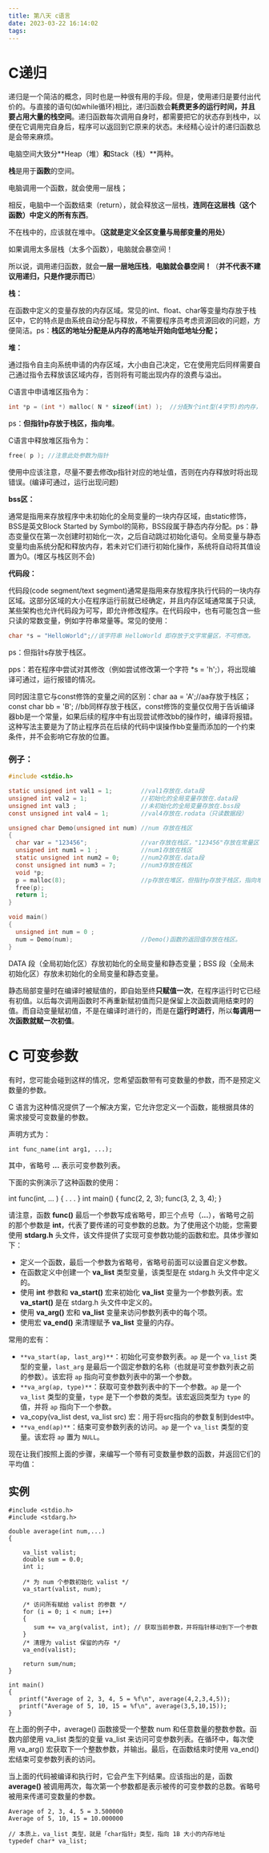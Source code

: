 ```yaml
---
title: 第八天 c语言
date: 2023-03-22 16:14:02
tags:
---
```


# C递归

递归是一个简洁的概念，同时也是一种很有用的手段。但是，使用递归是要付出代价的。与直接的语句(如while循环)相比，递归函数会**耗费更多的运行时间，并且要占用大量的栈空间**。递归函数每次调用自身时，都需要把它的状态存到栈中，以便在它调用完自身后，程序可以返回到它原来的状态。未经精心设计的递归函数总是会带来麻烦。

电脑空间大致分**Heap（堆）**和**Stack（栈）**两种。

**栈**是用于**函数**的空间。

电脑调用一个函数，就会使用一层栈；

相反，电脑中一个函数结束（return），就会释放这一层栈，**连同在这层栈（这个函数）中定义的所有东西**。

不在栈中的，应该就在堆中。**（这就是定义全区变量与局部变量的用处）**

如果调用太多层栈（太多个函数），电脑就会暴空间！

所以说，调用递归函数，就会**一层一层地压栈**，**电脑就会暴空间！**（**并不代表不建议用递归，只是作提示而已**）

**栈：**

在函数中定义的变量存放的内存区域。常见的int、float、char等变量均存放于栈区中，它的特点是由系统自动分配与释放，不需要程序员考虑资源回收的问题，方便简洁。ps：**栈区的地址分配是从内存的高地址开始向低地址分配；**

**堆：**

通过指令自主向系统申请的内存区域，大小由自己决定，它在使用完后同样需要自己通过指令去释放该区域内存，否则将有可能出现内存的浪费与溢出。

C语言中申请堆区指令为：

```c
int *p = (int *) malloc( N * sizeof(int) );  //分配N个int型(4字节)的内存，即 4 * N 个字节
```

ps：**但指针p存放于栈区，指向堆**。

C语言中释放堆区指令为：

```c
free( p ); //注意此处参数为指针
```

使用中应该注意，尽量不要去修改p指针对应的地址值，否则在内存释放时将出现错误。(编译可通过，运行出现问题)

**bss区：**

通常是指用来存放程序中未初始化的全局变量的一块内存区域，由static修饰，BSS是英文Block Started by Symbol的简称，BSS段属于静态内存分配。ps：静态变量仅在第一次创建时初始化一次，之后自动跳过初始化语句。全局变量与静态变量均由系统分配和释放内存，若未对它们进行初始化操作，系统将自动将其值设置为0。(堆区与栈区则不会)

**代码段：**

代码段(code segment/text segment)通常是指用来存放程序执行代码的一块内存区域。这部分区域的大小在程序运行前就已经确定，并且内存区域通常属于只读, 某些架构也允许代码段为可写，即允许修改程序。在代码段中，也有可能包含一些只读的常数变量，例如字符串常量等。常见的使用：

```c
char *s = "HelloWorld";//该字符串 HelloWorld 即存放于文字常量区，不可修改。
```

ps：但指针s存放于栈区。

pps：若在程序中尝试对其修改（例如尝试修改第一个字符 *s = 'h';），将出现编译可通过，运行报错的情况。

同时因注意它与const修饰的变量之间的区别：char aa = 'A';//aa存放于栈区；const char bb = 'B'; //bb同样存放于栈区，const修饰的变量仅仅用于告诉编译器bb是一个常量，如果后续的程序中有出现尝试修改bb的操作时，编译将报错。这种写法主要是为了防止程序员在后续的代码中误操作bb变量而添加的一个约束条件，并不会影响它存放的位置。

### 例子：

```c
#include <stdio.h>

static unsigned int val1 = 1;        //val1存放在.data段
unsigned int val2 = 1;               //初始化的全局变量存放在.data段
unsigned int val3 ;                  //未初始化的全局变量存放在.bss段
const unsigned int val4 = 1;         //val4存放在.rodata（只读数据段）

unsigned char Demo(unsigned int num) //num 存放在栈区
{
  char var = "123456";               //var存放在栈区，"123456"存放在常量区
  unsigned int num1 = 1 ;            //num1存放在栈区
  static unsigned int num2 = 0;      //num2存放在.data段
  const unsigned int num3 = 7;       //num3存放在栈区
  void *p;
  p = malloc(8);                     //p存放在堆区，但指针p存放于栈区，指向堆
  free(p);
  return 1;
}

void main()
{
  unsigned int num = 0 ;
  num = Demo(num);                   //Demo()函数的返回值存放在栈区。
}
```

DATA 段（全局初始化区）存放初始化的全局变量和静态变量；BSS 段（全局未初始化区）存放未初始化的全局变量和静态变量。

静态局部变量时在编译时被赋值的，即自始至终**只赋值一次**，在程序运行时它已经有初值。以后每次调用函数时不再重新赋初值而只是保留上次函数调用结束时的值。而自动变量赋初值，不是在编译时进行的，而是在**运行时进行**，所以**每调用一次函数就赋一次初值**。

# C 可变参数

有时，您可能会碰到这样的情况，您希望函数带有可变数量的参数，而不是预定义数量的参数。

C 语言为这种情况提供了一个解决方案，它允许您定义一个函数，能根据具体的需求接受可变数量的参数。

声明方式为：

```
int func_name(int arg1, ...);
```

其中，省略号 **...** 表示可变参数列表。

下面的实例演示了这种函数的使用：

int func(int, ... )  {   .   .   . }  int main() {   func(2, 2, 3);   func(3, 2, 3, 4); }

请注意，函数 **func()** 最后一个参数写成省略号，即三个点号（**...**），省略号之前的那个参数是 **int**，代表了要传递的可变参数的总数。为了使用这个功能，您需要使用 **stdarg.h** 头文件，该文件提供了实现可变参数功能的函数和宏。具体步骤如下：

- 定义一个函数，最后一个参数为省略号，省略号前面可以设置自定义参数。
- 在函数定义中创建一个 **va_list** 类型变量，该类型是在 stdarg.h 头文件中定义的。
- 使用 **int** 参数和 **va_start()** 宏来初始化 **va_list** 变量为一个参数列表。宏 **va_start()** 是在 stdarg.h 头文件中定义的。
- 使用 **va_arg()** 宏和 **va_list** 变量来访问参数列表中的每个项。
- 使用宏 **va_end()** 来清理赋予 **va_list** 变量的内存。

常用的宏有：

- `**va_start(ap, last_arg)**`：初始化可变参数列表。`ap` 是一个 `va_list` 类型的变量，`last_arg` 是最后一个固定参数的名称（也就是可变参数列表之前的参数）。该宏将 `ap` 指向可变参数列表中的第一个参数。
- `**va_arg(ap, type)**`：获取可变参数列表中的下一个参数。`ap` 是一个 `va_list` 类型的变量，`type` 是下一个参数的类型。该宏返回类型为 `type` 的值，并将 `ap` 指向下一个参数。
- va_copy(va_list dest, va_list src) 宏：用于将src指向的参数复制到dest中。
- `**va_end(ap)**`：结束可变参数列表的访问。`ap` 是一个 `va_list` 类型的变量。该宏将 `ap` 置为 `NULL`。

现在让我们按照上面的步骤，来编写一个带有可变数量参数的函数，并返回它们的平均值：

## 实例

```
#include <stdio.h>
#include <stdarg.h>
 
double average(int num,...)
{
 
    va_list valist;
    double sum = 0.0;
    int i;
 
    /* 为 num 个参数初始化 valist */
    va_start(valist, num);
 
    /* 访问所有赋给 valist 的参数 */
    for (i = 0; i < num; i++)
    {
       sum += va_arg(valist, int); // 获取当前参数，并将指针移动到下一个参数
    }
    /* 清理为 valist 保留的内存 */
    va_end(valist);
 
    return sum/num;
}
 
int main()
{
   printf("Average of 2, 3, 4, 5 = %f\n", average(4,2,3,4,5));
   printf("Average of 5, 10, 15 = %f\n", average(3,5,10,15));
}
```

在上面的例子中，average() 函数接受一个整数 num 和任意数量的整数参数。函数内部使用 va_list 类型的变量 va_list 来访问可变参数列表。在循环中，每次使用 va_arg() 宏获取下一个整数参数，并输出。最后，在函数结束时使用 va_end() 宏结束可变参数列表的访问。

当上面的代码被编译和执行时，它会产生下列结果。应该指出的是，函数 **average()** 被调用两次，每次第一个参数都是表示被传的可变参数的总数。省略号被用来传递可变数量的参数。

```
Average of 2, 3, 4, 5 = 3.500000
Average of 5, 10, 15 = 10.000000
```

```
// 本质上，va_list 类型，就是「char指针」类型，指向 1B 大小的内存地址
typedef char* va_list;
```
